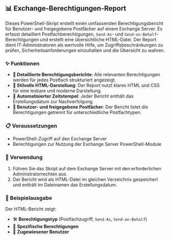 ## 📊 Exchange-Berechtigungen-Report

Dieses PowerShell-Skript erstellt einen umfassenden Berechtigungsbericht für Benutzer- und freigegebene Postfächer auf einem Exchange Server. Es erfasst detailliert Postfachberechtigungen, `Send-As`- und `Send-on-Behalf`-Berechtigungen und erstellt eine übersichtliche HTML-Datei. Der Report dient IT-Administratoren als wertvolle Hilfe, um Zugriffsbeschränkungen zu prüfen, Sicherheitsanforderungen einzuhalten und die Übersicht zu wahren.

### ✨ Funktionen

- **🔎 Detaillierte Berechtigungsberichte**: Alle relevanten Berechtigungen werden für jedes Postfach strukturiert angezeigt.
- **📄 Stilvolle HTML-Darstellung**: Der Report nutzt klares HTML und CSS für eine lesbare und moderne Darstellung.
- **📅 Automatisierter Zeitstempel**: Jeder Bericht enthält das Erstellungsdatum zur Nachverfolgung.
- **👥 Benutzer- und freigegebene Postfächer**: Der Bericht listet die Berechtigungen getrennt für unterschiedliche Postfachtypen.

### 📋 Voraussetzungen

- PowerShell-Zugriff auf den Exchange Server
- Berechtigungen zur Nutzung der Exchange Server PowerShell-Module

### 🚀 Verwendung

1. Führen Sie das Skript auf dem Exchange Server mit den erforderlichen Administratorrechten aus.
2. Der Bericht wird als HTML-Datei im gleichen Verzeichnis gespeichert und enthält im Dateinamen das Erstellungsdatum.

### 📘 Beispielausgabe

Der HTML-Bericht zeigt:
- 🛠 **Berechtigungstyp** (Postfachzugriff, `Send-As`, `Send-on-Behalf`)
- 🧾 **Spezifische Berechtigungen**
- 👤 **Zugewiesener Benutzer**

